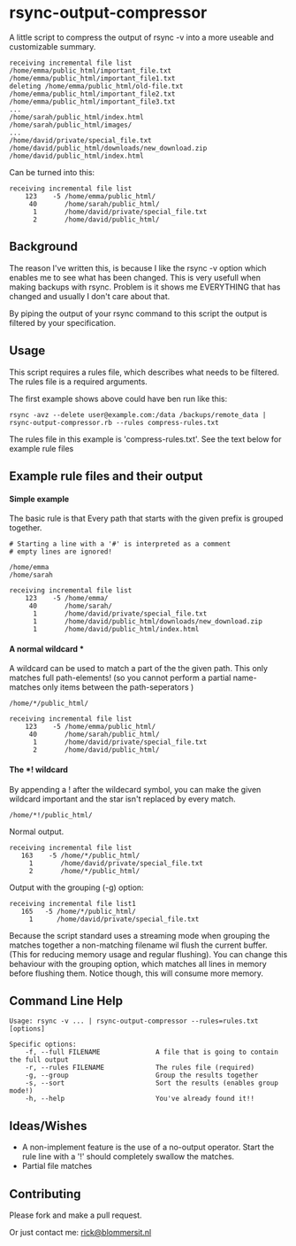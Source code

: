 # rsync-output-compressor

A little script to compress the output of rsync -v into a more useable and customizable summary.


```
receiving incremental file list
/home/emma/public_html/important_file.txt
/home/emma/public_html/important_file1.txt
deleting /home/emma/public_html/old-file.txt
/home/emma/public_html/important_file2.txt
/home/emma/public_html/important_file3.txt
...
/home/sarah/public_html/index.html
/home/sarah/public_html/images/
...
/home/david/private/special_file.txt
/home/david/public_html/downloads/new_download.zip
/home/david/public_html/index.html
```

Can be turned into this:

```
receiving incremental file list
    123    -5 /home/emma/public_html/
     40       /home/sarah/public_html/
      1       /home/david/private/special_file.txt
      2       /home/david/public_html/
```


## Background

The reason I've written this, is because I like the rsync -v option which enables me to see what has been changed.
This is very usefull when making backups with rsync. 
Problem is it shows me EVERYTHING that has changed and usually I don't care about that.

By piping the output of your rsync command to this script the output is filtered by your specification.


## Usage

This script requires a rules file, which describes what needs to be filtered. The rules file is a required
arguments.

The first example shows above could have ben run like this:

```
rsync -avz --delete user@example.com:/data /backups/remote_data | rsync-output-compressor.rb --rules compress-rules.txt
```

The rules file in this example is 'compress-rules.txt'. See the text  below for example rule files



## Example rule files and their output


#### Simple example

The basic rule is that Every path that starts with the given prefix is grouped together.

```
# Starting a line with a '#' is interpreted as a comment
# empty lines are ignored!

/home/emma
/home/sarah
```

```
receiving incremental file list
    123    -5 /home/emma/
     40       /home/sarah/
      1       /home/david/private/special_file.txt
      1       /home/david/public_html/downloads/new_download.zip
      1       /home/david/public_html/index.html
```



#### A normal wildcard *

A wildcard can be used to match a part of the the given path.
This only matches full path-elements! (so you cannot perform a partial name-matches only items between the path-seperators )

```
/home/*/public_html/
```

```
receiving incremental file list
    123    -5 /home/emma/public_html/
     40       /home/sarah/public_html/
      1       /home/david/private/special_file.txt
      2       /home/david/public_html/
```


#### The *! wildcard

By appending a ! after the wildecard symbol, you can make the given wildcard important
and the star isn't replaced by every match.

```
/home/*!/public_html/
```

Normal output. 

```
receiving incremental file list
   163    -5 /home/*/public_html/ 
     1       /home/david/private/special_file.txt
     2       /home/*/public_html/
```


Output with the grouping (-g) option:

```
receiving incremental file list1
   165   -5 /home/*/public_html/ 
     1      /home/david/private/special_file.txt
```

Because the script standard uses a streaming mode when grouping the matches together
a non-matching filename wil flush the current buffer. (This for reducing memory usage and regular flushing).
You can change this behaviour with the grouping option, which matches all lines in memory before flushing them.
Notice though, this will consume more memory.


## Command Line Help

```
Usage: rsync -v ... | rsync-output-compressor --rules=rules.txt [options]

Specific options:
    -f, --full FILENAME              A file that is going to contain the full output
    -r, --rules FILENAME             The rules file (required)
    -g, --group                      Group the results together
    -s, --sort                       Sort the results (enables group mode!)
    -h, --help                       You've already found it!!
```


## Ideas/Wishes

 * A non-implement feature is the use of a no-output operator.  Start the rule line with a '!' should completely swallow the matches.
 * Partial file matches



## Contributing

Please fork and make a pull request.

Or just contact me: rick@blommersit.nl

